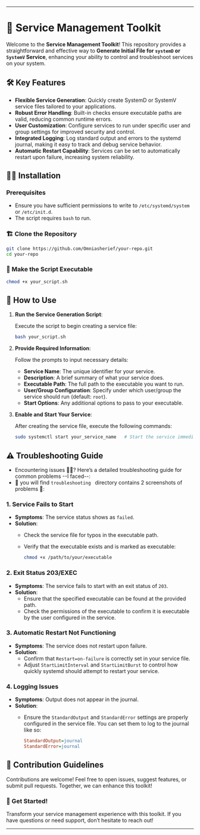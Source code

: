 
---

# 🌟 Service Management Toolkit

Welcome to the **Service Management Toolkit**! This repository provides a straightforward and effective way to **Generate Initial File for `systemD` or `SystemV` Service**, enhancing your ability to control and troubleshoot services on your system.

## 🛠️ Key Features

- **Flexible Service Generation**: Quickly create SystemD or SystemV service files tailored to your applications.
- **Robust Error Handling**: Built-in checks ensure executable paths are valid, reducing common runtime errors.
- **User Customization**: Configure services to run under specific user and group settings for improved security and control.
- **Integrated Logging**: Log standard output and errors to the systemd journal, making it easy to track and debug service behavior.
- **Automatic Restart Capability**: Services can be set to automatically restart upon failure, increasing system reliability.

## 🧑‍💻 Installation

### Prerequisites

- Ensure you have sufficient permissions to write to `/etc/systemd/system` or `/etc/init.d`.
- The script requires `bash` to run.

### 🏗️ Clone the Repository

```bash
git clone https://github.com/Omniasherief/your-repo.git
cd your-repo
```

### 🥇 Make the Script Executable

```bash
chmod +x your_script.sh
```

## 🔧 How to Use

1. **Run the Service Generation Script**:

   Execute the script to begin creating a service file:

   ```bash
   bash your_script.sh
   ```

2. **Provide Required Information**:

   Follow the prompts to input necessary details:

   - **Service Name**: The unique identifier for your service.
   - **Description**: A brief summary of what your service does.
   - **Executable Path**: The full path to the executable you want to run.
   - **User/Group Configuration**: Specify under which user/group the service should run (default: `root`).
   - **Start Options**: Any additional options to pass to your executable.

3. **Enable and Start Your Service**:

   After creating the service file, execute the following commands:

   ```bash
   sudo systemctl start your_service_name   # Start the service immediately
   ```

## ⚠️ Troubleshooting Guide

- Encountering issues 😵‍💫? Here’s a detailed troubleshooting guide for common problems --I faced--:
- 🔴 you will find `troubleshooting ` directory contains 2 screenshots of problems 🔴:

### 1. **Service Fails to Start**

- **Symptoms**: The service status shows as `failed`.
- **Solution**: 
  - Check the service file for typos in the executable path.
  - Verify that the executable exists and is marked as executable:

    ```bash
    chmod +x /path/to/your/executable
    ```

### 2. **Exit Status 203/EXEC**

- **Symptoms**: The service fails to start with an exit status of `203`.
- **Solution**: 
  - Ensure that the specified executable can be found at the provided path.
  - Check the permissions of the executable to confirm it is executable by the user configured in the service.

### 3. **Automatic Restart Not Functioning**

- **Symptoms**: The service does not restart upon failure.
- **Solution**: 
  - Confirm that `Restart=on-failure` is correctly set in your service file.
  - Adjust `StartLimitInterval` and `StartLimitBurst` to control how quickly systemd should attempt to restart your service.

### 4. **Logging Issues**

- **Symptoms**: Output does not appear in the journal.
- **Solution**: 
  - Ensure the `StandardOutput` and `StandardError` settings are properly configured in the service file. You can set them to log to the journal like so:

    ```ini
    StandardOutput=journal
    StandardError=journal
    ```

## 🤝 Contribution Guidelines

Contributions are welcome! Feel free to open issues, suggest features, or submit pull requests. Together, we can enhance this toolkit!

### 🎉 Get Started!

Transform your service management experience with this toolkit. If you have questions or need support, don’t hesitate to reach out!

--- 

